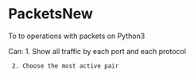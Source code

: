 # PacketsNew

To to operations with packets on Python3

Can: 
     1. Show all traffic by each port and each protocol

     2. Choose the most active pair
